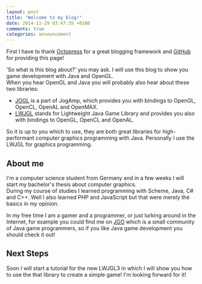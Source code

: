 ```yaml
---
layout: post
title: "Welcome to my blog!"
date: 2014-11-29 03:47:35 +0100
comments: true
categories: announcement
---
```

First I have to thank [Octopress](http://octopress.org/) for a great blogging framework and [GitHub](https://pages.github.com/) for providing this page!

'So what is this blog about?' you may ask. I will use this blog to show you game development with Java and OpenGL.  
When you hear OpenGL and Java you will probably also hear about these two libraries:

* [JOGL](http://jogamp.org/jogl/www/) is a part of JogAmp, which provides you with bindings to OpenGL, OpenCL, OpenAL and OpenMAX.
* [LWJGL](http://www.lwjgl.org/) stands for Lightweight Java Game Library and provides you also with bindings to OpenGL, OpenCL and OpenAL.

So it is up to you which to use, they are both great libraries for high-performant computer graphics programming with Java. Personally I use the LWJGL for graphics programming.

## About me
I'm a computer science student from Germany and in a few weeks I will start my bachelor's thesis about computer graphics.  
During my course of studies I learned programming with Scheme, Java, C# and C++. Well I also learned PHP and JavaScript but that were merely the basics in my opinion.

In my free time I am a gamer and a programmer, or just lurking around in the Internet, for example you could find me on [JGO](http://www.java-gaming.org/) which is a small community of Java game programmers, so if you like Java game development you should check it out!

## Next Steps
Soon I will start a tutorial for the new LWJGL3 in which I will show you how to use the that library to create a simple game! I'm looking forward for it!
